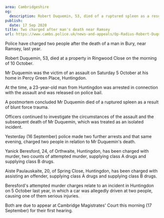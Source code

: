 ```yaml
area: Cambridgeshire
og:
  description: Robert Duquemin, 53, died of a ruptured spleen as a result of blunt force trauma
publish:
  date: 17 Sep 2020
title: Two charged after man's death near Ramsey
url: https://www.cambs.police.uk/news-and-appeals/Op-Radius-Robert-Duquemin-two-charged
```

Police have charged two people after the death of a man in Bury, near Ramsey, last year.

Robert Duquemin, 53, died at a property in Ringwood Close on the morning of 10 October.

Mr Duquemin was the victim of an assault on Saturday 5 October at his home in Percy Green Place, Huntingdon.

At the time, a 23-year-old man from Huntingdon was arrested in connection with the assault and was released on police bail.

A postmortem concluded Mr Duquemin died of a ruptured spleen as a result of blunt force trauma.

Officers continued to investigate the circumstances of the assault and the subsequent death of Mr Duquemin, which was treated as an isolated incident.

Yesterday (16 September) police made two further arrests and that same evening, charged two people in relation to Mr Duquemin's death.

Yanick Beresford, 24, of Orthwaite, Huntingdon, has been charged with murder, two counts of attempted murder, supplying class A drugs and supplying class B drugs.

Aiste Paulauskaite, 20, of Spring Close, Huntingdon, has been charged with assisting an offender, supplying class A drugs and supplying class B drugs.

Beresford's attempted murder charges relate to an incident in Huntingdon on 5 October last year, in which a car was allegedly driven at two people, causing one of them serious injuries.

Both are due to appear at Cambridge Magistrates' Court this morning (17 September) for their first hearing.
